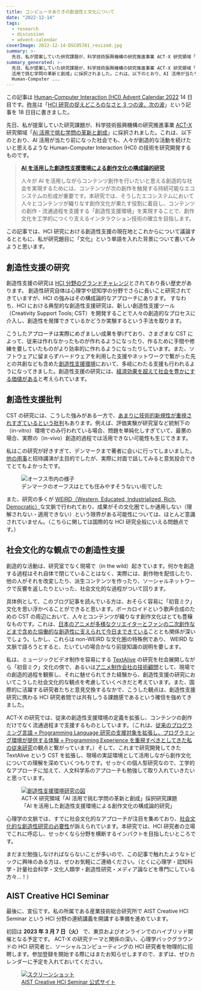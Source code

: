 ```yaml
---
title: コンピュータありきの創造性と文化について
date: "2022-12-14"
tags:
  - research
  - discussion
  - advent-calendar
coverImage: 2022-12-14-DSC05781_resized.jpg
summary: >-
  先日、私が提案していた研究課題が、科学技術振興機構の研究推進事業 ACT-X 研究領域「AI 活用で挑む学問の革新と創成」に採択されました。これは、AI 活用が当たり前になった社会でも、人々が創造的な活動を続けたいと思えるような Human-Computer Interaction (HCI) の技術を研究開発するものです。この記事では、HCI 研究における創造性支援の現在地とこれからについて議論するとともに、私が研究題目に「文化」という単語を入れた背景について書いてみようと思います。
summary_generated: >-
  先日、私が提案していた研究課題が、科学技術振興機構の研究推進事業 ACT-X 研究領域「AI
  活用で挑む学問の革新と創成」に採択されました。これは、以下のとおり、AI 活用が当たり前になった社会でも、人々が創造的な活動を続けたいと思えるような
  Human-Computer ...
---
```


この記事は [Human-Computer Interaction (HCI) Advent Calendar 2022](https://adventar.org/calendars/7901) 14 日目です。[昨年](https://adventar.org/calendars/6523)は「[HCI 研究の捉えどころのなさと 3 つの波、次の波](https://blog.junkato.jp/ja/posts/2021-12-18-making-waves-in-hci/)」という記事を 18 日目に書きました。

先日、私が提案していた研究課題が、科学技術振興機構の研究推進事業 [ACT-X](https://www.jst.go.jp/kisoken/act-x) 研究領域「[AI 活用で挑む学問の革新と創成](https://www.jst.go.jp/kisoken/act-x/research_area/ongoing/bunya2020-1.html)」に採択されました。これは、以下のとおり、AI 活用が当たり前になった社会でも、人々が創造的な活動を続けたいと思えるような Human-Computer Interaction (HCI) の技術を研究開発するものです。

> **[AI を活用した創造性支援環境による創作文化の構成論的研究](https://www.jst.go.jp/kisoken/act-x/project/111F003/111F003_2022.html#1ff3a40e7f0bb1f9bc0e89666e58ec5b)**
>
> 人々が AI を活用しながらコンテンツ創作を行いたいと思える創造的な社会を実現するためには、コンテンツが次の創作を触発する持続可能なエコシステムの形成が重要です。本研究では、そうしたエコシステムにおいて人々とコンテンツが織りなす創作文化が果たす役割に着目し、コンテンツの創作・流通過程を支援する「創造性支援環境」を実現することで、創作文化を工学的につくり支えるインタラクション技術の確立を目指します。

この記事では、HCI 研究における創造性支援の現在地とこれからについて議論するとともに、私が研究題目に「文化」という単語を入れた背景について書いてみようと思います。

## 創造性支援の研究

創造性支援の研究は [HCI 分野のグランドチャレンジ](https://doi.org/10.1007/978-1-84800-136-7_1)とされており長い歴史があります。
創造性研究自体は心理学や認知学の分野でさらに長いこと研究されてきていますが、HCI の強みはその構成論的なアプローチにあります。
すなわち、HCI における典型的な創造性支援研究は、新しい創造性支援ツール（Creativity Support Tools; CST）を開発することで人々の創造的なプロセスに介入し、創造性を発揮できているかどうか実験するという手法を取ります。

こうしたアプローチは実際にめざましい成果を挙げており、さまざまな CST によって、従来は作れなかったものが作れるようになったり、作るために手間や修練を要していたものがより効率的に作れるようになったりしています。また、ソフトウェアに留まらずハードウェアを利用した支援やネットワークで繋がった先との共創なども含めた[創造性支援環境](https://doi.org/10.1145/2468356.2479670)において、多岐にわたる支援も行われるようになってきました。創造性支援の研究には、[経済効果を超えて社会を豊かにする価値がある](https://doi.org/10.1145/2466627.2485921)と考えられています。

## 創造性支援批判

CST の研究には、こうした強みがある一方で、[あまりに技術的新規性が重視されすぎているという批判](https://doi.org/10.1145/3196709.3196732)もあります。例えば、評価実験が研究室など統制下の（in-vitro）環境でのみ行われている場合、問題を単純化しすぎていて、最悪の場合、実際の（in-vivo）創造的過程では活用できない可能性も生じてきます。

私はこの研究が好きすぎて、デンマークまで著者に会いに行ってしまいました。[他の用事](https://dagstuhl.de/22231)と招待講演が主目的でしたが、実際に対面で話してみると意気投合できてとてもよかったです。

<figure>
  <img src="/images/2022-12-14-DSC05781_resized.jpg" alt="オーフス市内の様子" />
  <figcaption>デンマークのオーフスはとても住みやすそうないい街でした</figcaption>
</figure>

また、研究の多くが [WEIRD（Western, Educated, Industrialized, Rich, Democratic）](https://doi.org/10.1145/3411764.3445488)な文脈で行われており、成果がその文化圏でしか通用しない（理解されない・適用できない）という限界がある可能性については、ほとんど意識されていません。（こちらに関しては国際的な HCI 研究全般にいえる問題点です。）

## 社会文化的な観点での創造性支援

創造的な活動は、研究室でなく現場で（in the wild）起きています。何かを創造する過程はそれ自体で閉じていることはなく、実際には、創作物を配信したり、他の人がそれを改変したり、派生コンテンツを作ったり、ソーシャルネットワークで反響を返したりといった、社会文化的な過程がついて回ります。

具体例として、このブログ記事を読んでいる方は、おそらく容易に「初音ミク」文化を思い浮かべることができると思います。ボーカロイドという歌声合成のための CST の周辺において、人々とコンテンツが織りなす創作文化はとても豊穣なものです。これは、[日本のアニメが多様なクリエイターとファンの二次創作などまで含めた協働的な創造性に支えられて今日まできている](https://www.dukeupress.edu/the-soul-of-anime)こととも関係が深いでしょう。しかし、これらは non-WEIRD な文化圏の特殊例であり、 WEIRD な文脈で語ろうとすると、たいていの場合かなり前提知識の説明を要します。

私は、ミュージックビデオ制作を容易にする [TextAlive](https://junkato.jp/ja/textalive) の研究を社会展開しながら「初音ミク」文化の傍で、あるいは[アニメ制作会社の技術顧問](https://research.archinc.jp)として、現場での創造的過程を観察し、それに魅せられてきた経験から、創造性支援の研究においてこうした社会文化的な観点を考慮していくべきだと考えています。また、国際的に活躍する研究者たちと意見交換するなかで、こうした観点は、創造性支援研究に携わる HCI 研究者間では共有しうる課題感であるという確信を強めてきました。

ACT-X の研究では、従来の創造性支援環境の定義を拡張し、コンテンツの創作だけでなく流通過程まで支援するものとしています。（これは、[従来のプログラミング言語 = Programming Language 研究の支援対象を拡張し、プログラミング環境が提供する体験 = Programming Experience を重視すべきとしてきた私の従来研究](https://blog.junkato.jp/ja/posts/2021-03-28-ipsj-acm-award-programming-experience/)の観点と繋がっています。）そして、これまで研究開発してきた TextAlive という CST を拡張し、現場の実証環境として活用しながら創作文化についての理解を深めていくつもりです。せっかくの個人型研究なので、工学的なアプローチに加えて、人文科学系のアプローチも勉強して取り入れていきたいと思っています。

<figure>
  <a href="https://junkato.jp/ja/creativity-support-environments"><img src="/images/2022-12-14-creativity-support-environment.png" alt="創造性支援環境研究の図" /></a>
  <figcaption>ACT-X 研究領域「AI 活用で挑む学問の革新と創成」採択研究課題「AI を活用した創造性支援環境による創作文化の構成論的研究」</figcaption>
</figure>

心理学の文脈では、すでに社会文化的なアプローチが注目を集めており、[社会文化的な創造性研究の必要性](https://doi.org/10.1002/jocb.395)が訴えられています。本研究では、HCI 研究者の立場でこれに呼応し、せっかくなら分野を横断するインパクトを目指したいところです。

まだまだ勉強しなければならないことが多いので、この記事で触れたようなトピックに興味のある方は、ぜひお気軽にご連絡ください。（とくに心理学・認知科学・計量社会科学・文化人類学・創造性研究・メディア論などを専門にしている方々…！）

## AIST Creative HCI Seminar

最後に、宣伝です。私の所属である産業技術総合研究所で AIST Creative HCI Seminar という HCI 分野の連続講義を開講する準備を進めています。

初回は **2023 年 3 月 7 日（火）** で、東京およびオンラインでのハイブリッド開催となる予定です。
ACT-X の研究テーマと関係の深い、心理学バックグラウンドの HCI 研究者と、ソーシャルコンピューティングの HCI 研究者を物理的に招聘します。参加登録を開始する際にはまたお知らせしますので、まずは、ぜひカレンダーに予定を入れておいてください。

<figure>
  <a href="https://chci.pages.dev/aist-seminar"><img src="/images/2022-12-14-chci-aist-creative-hci-seminar.png" alt="スクリーンショット" /></a>
  <figcaption><a href="https://chci.pages.dev/aist-seminar">AIST Creative HCI Seminar 公式サイト</a></figcaption>
</figure>
